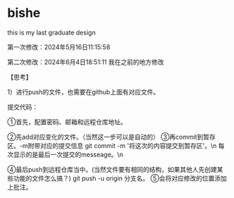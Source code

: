 # bishe
this is my last graduate design

第一次修改：2024年5月16日11:15:58

第二次修改：2024年6月4日18:51:11 我在之前的地方修改

【思考】

1）进行push的文件，也需要在github上面有对应文件。

提交代码：

①首先，配置密码、邮箱和远程仓库地址。



②先add对应变化的文件。（当然这一步可以是自动的）
③再commit到暂存区。-m附带对应的提交信息
git commit -m '将这次的内容提交到暂存区'。\n
每次显示的是最后一次提交的messeage。\n

④最后push到远程仓库当中。(当然文件要有相同的结构，如果其他人先创建某些功能的文件怎么搞？)
git push -u origin 分支名。
⑤会将对应修改的位置添加上批注。
